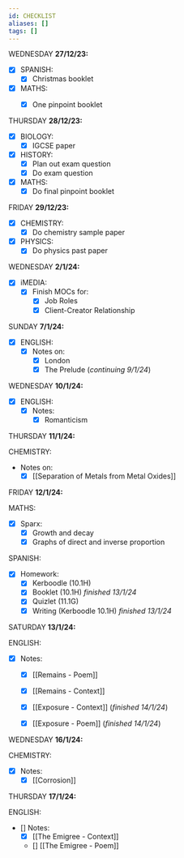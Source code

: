 ```yaml
---
id: CHECKLIST
aliases: []
tags: []
---
```



 WEDNESDAY **27/12/23:**

- [x] SPANISH:
	- [x] Christmas booklet  

- [x] MATHS:
	- [x] One pinpoint booklet


THURSDAY **28/12/23:**
- [x] BIOLOGY:
	- [x] IGCSE paper
- [x] HISTORY:
	- [x] Plan out exam question
	- [x] Do exam question
- [x] MATHS:
	- [x] Do final pinpoint booklet

FRIDAY **29/12/23:**

- [x] CHEMISTRY:
	- [x] Do chemistry sample paper
- [x] PHYSICS:
	- [x] Do physics past paper

WEDNESDAY **2/1/24:**

- [x] iMEDIA:
	- [x] Finish MOCs for:
		- [x] Job Roles
		- [x] Client-Creator Relationship

SUNDAY **7/1/24:**

- [x] ENGLISH:
    - [x] Notes on:
        - [x] London
        - [x] The Prelude (*continuing 9/1/24*)

WEDNESDAY **10/1/24:** 
- [x] ENGLISH:
  - [x] Notes:
      - [x] Romanticism

THURSDAY **11/1/24:** 

CHEMISTRY:
- Notes on:
  - [x] [[Separation of Metals from Metal Oxides]]

FRIDAY **12/1/24:** 

MATHS:
  - [x] Sparx:
    - [x] Growth and decay
    - [x] Graphs of direct and inverse proportion

SPANISH:
  - [x] Homework:
    - [x] Kerboodle (10.1H)
    - [x] Booklet (10.1H) *finished 13/1/24* 
    - [x] Quizlet (11.1G)
    - [x] Writing (Kerboodle 10.1H) *finished 13/1/24* 

SATURDAY **13/1/24:** 

ENGLISH:
- [x] Notes:
    - [x] [[Remains - Poem]]
    - [x] [[Remains - Context]]
    - [x] [[Exposure - Context]] (*finished 14/1/24*)
    - [x] [[Exposure - Poem]] (*finished 14/1/24*)


WEDNESDAY **16/1/24:**

CHEMISTRY:
- [x] Notes:
    - [x] [[Corrosion]]

THURSDAY **17/1/24:** 

ENGLISH:
- [] Notes:
    - [x] [[The Emigree - Context]]
    - [] [[The Emigree - Poem]]


